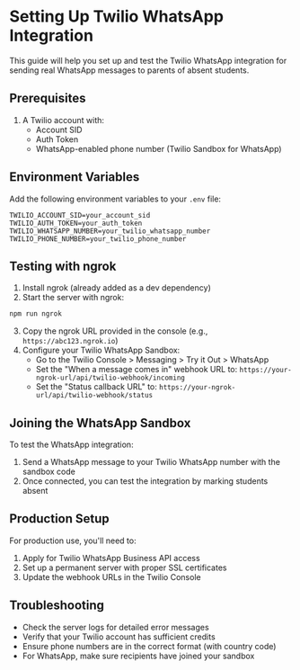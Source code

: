 # Setting Up Twilio WhatsApp Integration

This guide will help you set up and test the Twilio WhatsApp integration for sending real WhatsApp messages to parents of absent students.

## Prerequisites

1. A Twilio account with:
   - Account SID
   - Auth Token
   - WhatsApp-enabled phone number (Twilio Sandbox for WhatsApp)

## Environment Variables

Add the following environment variables to your `.env` file:

```
TWILIO_ACCOUNT_SID=your_account_sid
TWILIO_AUTH_TOKEN=your_auth_token
TWILIO_WHATSAPP_NUMBER=your_twilio_whatsapp_number
TWILIO_PHONE_NUMBER=your_twilio_phone_number
```

## Testing with ngrok

1. Install ngrok (already added as a dev dependency)
2. Start the server with ngrok:

```bash
npm run ngrok
```

3. Copy the ngrok URL provided in the console (e.g., `https://abc123.ngrok.io`)
4. Configure your Twilio WhatsApp Sandbox:
   - Go to the Twilio Console > Messaging > Try it Out > WhatsApp
   - Set the "When a message comes in" webhook URL to:
     `https://your-ngrok-url/api/twilio-webhook/incoming`
   - Set the "Status callback URL" to:
     `https://your-ngrok-url/api/twilio-webhook/status`

## Joining the WhatsApp Sandbox

To test the WhatsApp integration:

1. Send a WhatsApp message to your Twilio WhatsApp number with the sandbox code
2. Once connected, you can test the integration by marking students absent

## Production Setup

For production use, you'll need to:

1. Apply for Twilio WhatsApp Business API access
2. Set up a permanent server with proper SSL certificates
3. Update the webhook URLs in the Twilio Console

## Troubleshooting

- Check the server logs for detailed error messages
- Verify that your Twilio account has sufficient credits
- Ensure phone numbers are in the correct format (with country code)
- For WhatsApp, make sure recipients have joined your sandbox
